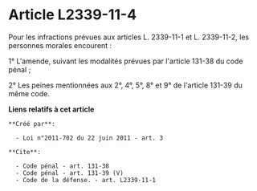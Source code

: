 # Article L2339-11-4

Pour les infractions prévues aux articles L. 2339-11-1 et L. 2339-11-2, les personnes morales encourent : 

1° L'amende, suivant les modalités prévues par l'article 131-38 du code pénal ; 

2° Les peines mentionnées aux 2°, 4°, 5°, 8° et 9° de l'article 131-39 du même code.

**Liens relatifs à cet article**

	**Créé par**:

	  - Loi n°2011-702 du 22 juin 2011 - art. 3

	**Cite**:

	  - Code pénal - art. 131-38
	  - Code pénal - art. 131-39 (V)
	  - Code de la défense. - art. L2339-11-1
